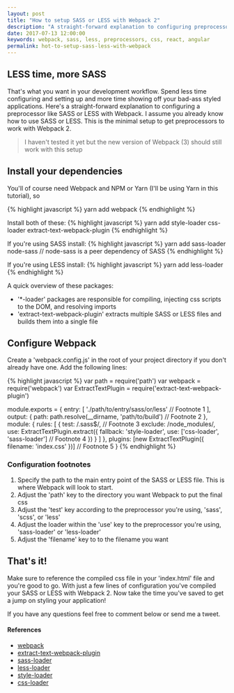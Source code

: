 ```yaml
---
layout: post
title: "How to setup SASS or LESS with Webpack 2"
description: "A straight-forward explanation to configuring preprocessors with Webpack 2 to get you styling your applications quickly"
date: 2017-07-13 12:00:00
keywords: webpack, sass, less, preprocessors, css, react, angular
permalink: hot-to-setup-sass-less-with-webpack
---
```


## LESS time, more SASS

That's what you want in your development workflow. Spend less time configuring and setting up and more time showing off your bad-ass styled applications. Here's a straight-forward explanation to configuring a preprocessor like SASS or LESS with Webpack. I assume you already know how to use SASS or LESS. This is the minimal setup to get preprocessors to work with Webpack 2.

> I haven't tested it yet but the new version of Webpack (3) should still work with this setup

## Install your dependencies

You'll of course need Webpack and NPM or Yarn (I'll be using Yarn in this tutorial), so

{% highlight javascript %}
yarn add webpack
{% endhighlight %}

Install both of these:
{% highlight javascript %}
yarn add style-loader css-loader extract-text-webpack-plugin
{% endhighlight %}

If you're using SASS install:
{% highlight javascript %}
yarn add sass-loader node-sass
// node-sass is a peer dependency of SASS
{% endhighlight %}

If you're using LESS install:
{% highlight javascript %}
yarn add less-loader
{% endhighlight %}

A quick overview of these packages:
- '*-loader' packages are responsible for compiling, injecting css scripts to the DOM, and resolving imports
- 'extract-text-webpack-plugin' extracts multiple SASS or LESS files and builds them into a single file

## Configure Webpack

Create a 'webpack.config.js' in the root of your project directory if you don't already have one. Add the following lines:

{% highlight javascript %}
var path = require('path')
var webpack = require('webpack')
var ExtractTextPlugin = require('extract-text-webpack-plugin')

module.exports = {
  entry: [
    './path/to/entry/sass/or/less' // Footnote 1
  ],
  output: {
    path: path.resolve(__dirname, 'path/to/build') // Footnote 2
  },
  module: {
    rules: [
      {
        test: /\.sass$/, // Footnote 3
        exclude: /node_modules/,
        use: ExtractTextPlugin.extract({
          fallback: 'style-loader',
          use: ['css-loader', 'sass-loader'] // Footnote 4
        })
      }
    ]
  },
  plugins: [new ExtractTextPlugin({ filename: 'index.css' })] // Footnote 5
}
{% endhighlight %}

### Configuration footnotes

 1. Specify the path to the main entry point of the SASS or LESS file. This is where Webpack will look to start.
 1. Adjust the 'path' key to the directory you want Webpack to put the final css
 1. Adjust the 'test' key according to the preprocessor you're using, 'sass', 'scss', or 'less'
 1. Adjust the loader within the 'use' key to the preprocessor you're using, 'sass-loader' or 'less-loader'
 1. Adjust the 'filename' key to to the filename you want

## That's it!

Make sure to reference the compiled css file in your 'index.html' file and you're good to go. With just a few lines of configuration you've compiled your SASS or LESS with Webpack 2. Now take the time you've saved to get a jump on styling your application!

If you have any questions feel free to comment below or send me a tweet.

#### References
- [webpack](https://webpack.js.org/configuration/)
- [extract-text-webpack-plugin](https://github.com/webpack-contrib/extract-text-webpack-plugin)
- [sass-loader](https://github.com/webpack-contrib/sass-loader)
- [less-loader](https://github.com/webpack-contrib/less-loader)
- [style-loader](https://github.com/webpack-contrib/style-loader)
- [css-loader](https://github.com/webpack-contrib/css-loader)
